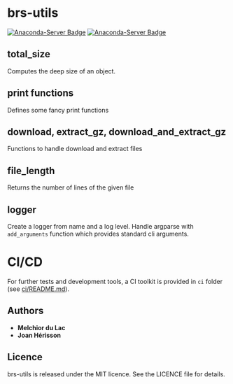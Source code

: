 # brs-utils

[![Anaconda-Server Badge](https://anaconda.org/brsynth/brs_utils/badges/latest_release_date.svg)](https://anaconda.org/brsynth/brs_utils) [![Anaconda-Server Badge](https://anaconda.org/brsynth/brs_utils/badges/version.svg)](https://anaconda.org/brsynth/brs_utils)

## total_size
Computes the deep size of an object.

## print functions
Defines some fancy print functions

## download, extract_gz, download_and_extract_gz
Functions to handle download and extract files

## file_length
Returns the number of lines of the given file

## logger
Create a logger from name and a log level. Handle argparse with `add_arguments` function which provides standard cli arguments.

# CI/CD
For further tests and development tools, a CI toolkit is provided in `ci` folder (see [ci/README.md](ci/README.md)).



## Authors

* **Melchior du Lac**
* **Joan Hérisson**


## Licence
brs-utils is released under the MIT licence. See the LICENCE file for details.
